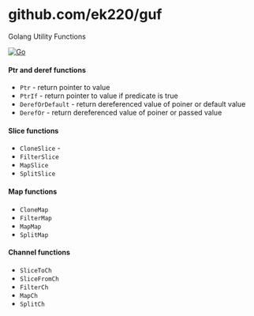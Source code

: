 # github.com/ek220/guf

Golang Utility Functions

[![Go](https://github.com/ek220/guf/actions/workflows/go.yml/badge.svg)](https://github.com/ek220/guf/actions/workflows/go.yml)

#### Ptr and deref functions

- `Ptr` - return pointer to value
- `PtrIf` - return pointer to value if predicate is true
- `DerefOrDefault` - return dereferenced value of poiner or default value
- `DerefOr` - return dereferenced value of poiner or passed value

#### Slice functions

- `CloneSlice` - 
- `FilterSlice`
- `MapSlice`
- `SplitSlice`

#### Map functions

- `CloneMap`
- `FilterMap`
- `MapMap`
- `SplitMap`

#### Channel functions

- `SliceToCh`
- `SliceFromCh`
- `FilterCh`
- `MapCh`
- `SplitCh`
